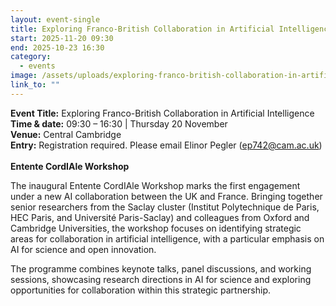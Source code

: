 ```yaml
---
layout: event-single
title: Exploring Franco-British Collaboration in Artificial Intelligence
start: 2025-11-20 09:30
end: 2025-10-23 16:30
category:
  - events
image: /assets/uploads/exploring-franco-british-collaboration-in-artificial-intelligence.jpg
link_to: ""
---
```

**E﻿vent Title:** Exploring Franco-British Collaboration in Artificial Intelligence\
**Time & date:** 09:30 – 16:30 | Thursday 20 November\
**Venue:** Central Cambridge\
**Entry:** Registration required. Please email Elinor Pegler (ep742@cam.ac.uk)\
\
**Entente CordIAle Workshop**

The inaugural Entente CordIAle Workshop marks the first engagement under a new AI collaboration between the UK and France. Bringing together senior researchers from the Saclay cluster (Institut Polytechnique de Paris, HEC Paris, and Université Paris-Saclay) and colleagues from Oxford and Cambridge Universities, the workshop focuses on identifying strategic areas for collaboration in artificial intelligence, with a particular emphasis on AI for science and open innovation.

The programme combines keynote talks, panel discussions, and working sessions, showcasing research directions in AI for science and exploring opportunities for collaboration within this strategic partnership.